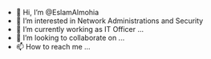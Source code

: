 - 👋 Hi, I’m @EslamAlmohia
- 👀 I’m interested in Network Administrations  and Security 
- 🌱 I’m currently working as IT Officer  ...
- 💞️ I’m looking to collaborate on ...
- 📫 How to reach me ...

<!---
EslamAlmohia/EslamAlmohia is a ✨ special ✨ repository because its `README.md` (this file) appears on your GitHub profile.
You can click the Preview link to take a look at your changes.
--->

